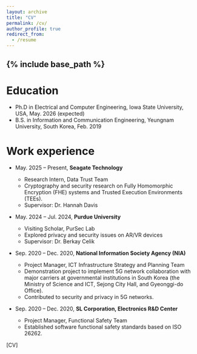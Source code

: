 ```yaml
---
layout: archive
title: "CV"
permalink: /cv/
author_profile: true
redirect_from:
  - /resume
---
```


{% include base_path %}
------

Education
======
* Ph.D in Electrical and Computer Engineering, Iowa State University, USA, May. 2026 (expected)
* B.S. in Information and Communication Engineering, Yeungnam University, South Korea, Feb. 2019

Work experience
======
* May. 2025 – Present, **Seagate Technology**
  * Research Intern, Data Trust Team
  * Cryptography and security research on Fully Homomorphic Encryption (FHE) systems and Trusted Execution Environments (TEEs).
  * Supervisor: Dr. Hannah Davis

* May. 2024 – Jul. 2024, **Purdue University**
  * Visiting Scholar, PurSec Lab
  * Explored privacy and security issues on AR/VR devices
  * Supervisor: Dr. Berkay Celik

* Sep. 2020 – Dec. 2020, **National Information Society Agency (NIA)**
  * Project Manager, ICT Infrastructure Strategy and Planning Team
  * Demonstration project to implement 5G network collaboration with major carriers at governmental institutions in South Korea (the Ministry of Science and ICT, Sejong City Hall, and Gyeonggi-do Office).
  *	Contributed to security and privacy in 5G networks.
    
* Sep. 2020 – Dec. 2020, **SL Corporation, Electronics R&D Center**
  * Project Manager, Functional Safety Team
  * Established software functional safety standards based on ISO 26262.

[CV]

<!--  
Under Construction
------
<!--
Education
======
* Ph.D in Version Control Theory, GitHub University, 2018 (expected)
* M.S. in Jekyll, GitHub University, 2014
* B.S. in GitHub, GitHub University, 2012

Work experience
======
* Spring 2024: Academic Pages Collaborator
  * GitHub University
  * Duties includes: Updates and improvements to template
  * Supervisor: The Users

* Fall 2015: Research Assistant
  * GitHub University
  * Duties included: Merging pull requests
  * Supervisor: Professor Hub

* Summer 2015: Research Assistant
  * GitHub University
  * Duties included: Tagging issues
  * Supervisor: Professor Git
  
Skills
======
* Skill 1
* Skill 2
  * Sub-skill 2.1
  * Sub-skill 2.2
  * Sub-skill 2.3
* Skill 3

Publications
======
  <ul>{% for post in site.publications reversed %}
    {% include archive-single-cv.html %}
  {% endfor %}</ul>
  
Talks
======
  <ul>{% for post in site.talks reversed %}
    {% include archive-single-talk-cv.html  %}
  {% endfor %}</ul>
  
Teaching
======
  <ul>{% for post in site.teaching reversed %}
    {% include archive-single-cv.html %}
  {% endfor %}</ul>
  
Service and leadership
======
* Currently signed in to 43 different slack teams -->
